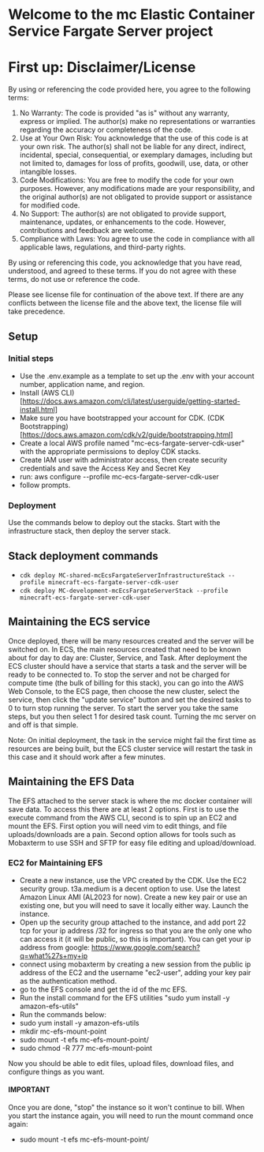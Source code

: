 # Welcome to the mc Elastic Container Service Fargate Server project

# First up: Disclaimer/License

By using or referencing the code provided here, you agree to the following terms:

1. No Warranty: The code is provided "as is" without any warranty, express or implied. The author(s) make no representations or warranties regarding the accuracy or completeness of the code.
2. Use at Your Own Risk: You acknowledge that the use of this code is at your own risk. The author(s) shall not be liable for any direct, indirect, incidental, special, consequential, or exemplary damages, including but not limited to, damages for loss of profits, goodwill, use, data, or other intangible losses.
3. Code Modifications: You are free to modify the code for your own purposes. However, any modifications made are your responsibility, and the original author(s) are not obligated to provide support or assistance for modified code.
4. No Support: The author(s) are not obligated to provide support, maintenance, updates, or enhancements to the code. However, contributions and feedback are welcome.
5. Compliance with Laws: You agree to use the code in compliance with all applicable laws, regulations, and third-party rights.

By using or referencing this code, you acknowledge that you have read, understood, and agreed to these terms. If you do not agree with these terms, do not use or reference the code.

Please see license file for continuation of the above text. If there are any conflicts between the license file and the above text, the license file will take precedence.


## Setup

### Initial steps
* Use the .env.example as a template to set up the .env with your account number, application name, and region.
* Install (AWS CLI)[https://docs.aws.amazon.com/cli/latest/userguide/getting-started-install.html]
* Make sure you have bootstrapped your account for CDK. (CDK Bootstrapping)[https://docs.aws.amazon.com/cdk/v2/guide/bootstrapping.html]
* Create a local AWS profile named "mc-ecs-fargate-server-cdk-user" with the appropriate permissions to deploy CDK stacks.
 * Create IAM user with administrator access, then create security credentials and save the Access Key and Secret Key
 * run: aws configure --profile mc-ecs-fargate-server-cdk-user
 * follow prompts.
### Deployment
Use the commands below to deploy out the stacks. Start with the infrastructure stack, then deploy the server stack.

## Stack deployment commands

* `cdk deploy MC-shared-mcEcsFargateServerInfrastructureStack --profile minecraft-ecs-fargate-server-cdk-user`
* `cdk deploy MC-development-mcEcsFargateServerStack --profile minecraft-ecs-fargate-server-cdk-user`

## Maintaining the ECS service

Once deployed, there will be many resources created and the server will be switched on.
In ECS, the main resources created that need to be known about for day to day are: Cluster, Service, and Task.
After deployment the ECS cluster should have a service that starts a task and the server will be ready to be connected to.
To stop the server and not be charged for compute time (the bulk of billing for this stack), you can go into the AWS Web Console, to the ECS
page, then choose the new cluster, select the service, then click the "update service" button and set the desired tasks to 0 to turn stop running the server. To start the server you take the same steps, but you then select 1 for desired task count. Turning the mc server on and off is that simple.

Note: On initial deployment, the task in the service might fail the first time as resources are being built, but the ECS cluster service will restart the task in this case and it should work after a few minutes.

## Maintaining the EFS Data
The EFS attached to the server stack is where the mc docker container will save data. To access this there are at least 2 options. First is to use the execute command from the
AWS CLI, second is to spin up an EC2 and mount the EFS. First option you will need vim to edit things, and file uploads/downloads are a pain. Second option allows for tools such as Mobaxterm to use SSH and SFTP for easy file editing and upload/download.

### EC2 for Maintaining EFS
* Create a new instance, use the VPC created by the CDK. Use the EC2 security group. t3a.medium is a decent option to use. Use the latest Amazon Linux AMI (AL2023 for now).
  Create a new key pair or use an existing one, but you will need to save it locally either way. Launch the instance.
* Open up the security group attached to the instance, and add port 22 tcp for your ip address <your ip>/32 for ingress so that you are the only one who can access it (it will be public, so this is important). You can get your ip address from google: https://www.google.com/search?q=what%27s+my+ip
* connect using mobaxterm by creating a new session from the public ip address of the EC2 and the username "ec2-user", adding your key pair as the authentication method.
* go to the EFS console and get the id of the mc EFS.
* Run the install command for the EFS utilities "sudo yum install -y amazon-efs-utils"
* Run the commands below:
 * sudo yum install -y amazon-efs-utils
 * mkdir mc-efs-mount-point
 * sudo mount -t efs <efs id> mc-efs-mount-point/
 * sudo chmod -R 777 mc-efs-mount-point

Now you should be able to edit files, upload files, download files, and configure things as you want.
#### IMPORTANT
Once you are done, "stop" the instance so it won't continue to bill.
When you start the instance again, you will need to run the mount command once again:
* sudo mount -t efs <efs id> mc-efs-mount-point/

